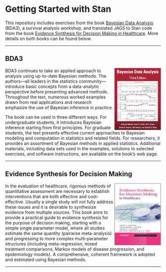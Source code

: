 # Getting Started with Stan

This repository includes exercises from the book [Bayesian Data Analysis](http://www.stat.columbia.edu/~gelman/book/) (BDA3), a survival analysis workshop, and translated JAGS to Stan code from the book [Evidence Synthesis for Decision Making in Healthcare](https://www.wiley.com/en-sg/Evidence+Synthesis+for+Decision+Making+in+Healthcare-p-9780470061091). More details on both books can be found below.

---
## BDA3
<img src="img/cover.png" align="right" width = 150 height = 200/>

BDA3 continues to take an applied approach to analysis using up-to-date Bayesian methods. The authors—all leaders in the statistics community—introduce basic concepts from a data-analytic perspective before presenting advanced methods. Throughout the text, numerous worked examples drawn from real applications and research emphasize the use of Bayesian inference in practice.

The book can be used in three different ways. For undergraduate students, it introduces Bayesian inference starting from first principles. For graduate students, the text presents effective current approaches to Bayesian modeling and computation in statistics and related fields. For researchers, it provides an assortment of Bayesian methods in applied statistics. Additional materials, including data sets used in the examples, solutions to selected exercises, and software instructions, are available on the book’s web page.

---

## Evidence Synthesis for Decision Making
<img src="img/cover_2.jpeg" align="right" width = 150 height = 200/>

In the evaluation of healthcare, rigorous methods of quantitative assessment are necessary to establish interventions that are both effective and cost-effective. Usually a single study will not fully address these issues and it is desirable to synthesize evidence from multiple sources. This book aims to provide a practical guide to evidence synthesis for the purpose of decision making, starting with a simple single parameter model, where all studies estimate the same quantity (pairwise meta-analysis) and progressing to more complex multi-parameter structures (including meta-regression, mixed treatment comparisons, Markov models of disease progression, and epidemiology models). A comprehensive, coherent framework is adopted and estimated using Bayesian methods.

---